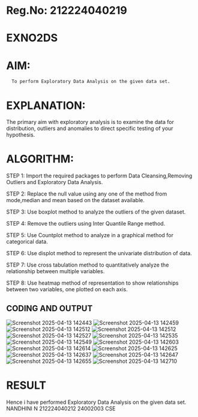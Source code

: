# Reg.No: 212224040219
# EXNO2DS
# AIM:
      To perform Exploratory Data Analysis on the given data set.
      
# EXPLANATION:
  The primary aim with exploratory analysis is to examine the data for distribution, outliers and anomalies to direct specific testing of your hypothesis.
  
# ALGORITHM:
STEP 1: Import the required packages to perform Data Cleansing,Removing Outliers and Exploratory Data Analysis.

STEP 2: Replace the null value using any one of the method from mode,median and mean based on the dataset available.

STEP 3: Use boxplot method to analyze the outliers of the given dataset.

STEP 4: Remove the outliers using Inter Quantile Range method.

STEP 5: Use Countplot method to analyze in a graphical method for categorical data.

STEP 6: Use displot method to represent the univariate distribution of data.

STEP 7: Use cross tabulation method to quantitatively analyze the relationship between multiple variables.

STEP 8: Use heatmap method of representation to show relationships between two variables, one plotted on each axis.

## CODING AND OUTPUT
![Screenshot 2025-04-13 142443](https://github.com/user-attachments/assets/0d28fab1-75ae-4a61-b02f-f5f6b520994d)
![Screenshot 2025-04-13 142459](https://github.com/user-attachments/assets/09238473-9306-40a6-b9a8-dd04005d332b)
![Screenshot 2025-04-13 142512](https://github.com/user-attachments/assets/3c123d4e-a2bd-4c05-ad18-276deb4aad72)
![Screenshot 2025-04-13 142512](https://github.com/user-attachments/assets/a9b46ab1-7ffd-4479-8a73-cb5771130aca)
![Screenshot 2025-04-13 142527](https://github.com/user-attachments/assets/11b1a59b-2ef9-45a6-9dfc-cba4228d22de)
![Screenshot 2025-04-13 142535](https://github.com/user-attachments/assets/c844e74e-bcc2-4afc-a0fa-6ddfad248400)
![Screenshot 2025-04-13 142549](https://github.com/user-attachments/assets/fa68a36c-0b61-40c7-b2cc-2fa30cb302ed)
![Screenshot 2025-04-13 142603](https://github.com/user-attachments/assets/43659675-efb6-474b-8b51-106f35e77267)
![Screenshot 2025-04-13 142614](https://github.com/user-attachments/assets/166ac103-d88b-457f-8889-047a76f3ae41)
![Screenshot 2025-04-13 142625](https://github.com/user-attachments/assets/717ab0c3-2e08-484f-96cf-e65c887579d5)
![Screenshot 2025-04-13 142637](https://github.com/user-attachments/assets/3961da1f-26dc-44ad-a697-bb09b08c5247)
![Screenshot 2025-04-13 142647](https://github.com/user-attachments/assets/8e0a21b1-c1e1-4a55-b224-b7e3e52312fb)
![Screenshot 2025-04-13 142655](https://github.com/user-attachments/assets/1fb9a333-33b5-4cb3-a49d-9a1a3e979596)
![Screenshot 2025-04-13 142710](https://github.com/user-attachments/assets/f176345b-cf65-40e3-bd1c-ed067eb285ca)

# RESULT
Hence i have performed Exploratory Data Analysis on the given data set.
NANDHINI N
212224040212
24002003
CSE

